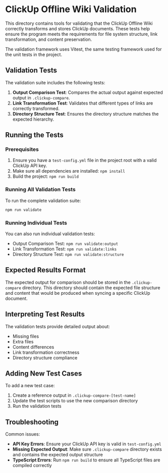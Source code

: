# ClickUp Offline Wiki Validation

This directory contains tools for validating that the ClickUp Offline Wiki correctly transforms and stores ClickUp documents. These tests help ensure the program meets the requirements for file system structure, link transformation, and content preservation.

The validation framework uses Vitest, the same testing framework used for the unit tests in the project.

## Validation Tests

The validation suite includes the following tests:

1. **Output Comparison Test**: Compares the actual output against expected output in `.clickup-compare`.
2. **Link Transformation Test**: Validates that different types of links are correctly transformed.
3. **Directory Structure Test**: Ensures the directory structure matches the expected hierarchy.

## Running the Tests

### Prerequisites

1. Ensure you have a `test-config.yml` file in the project root with a valid ClickUp API key.
2. Make sure all dependencies are installed: `npm install`
3. Build the project: `npm run build`

### Running All Validation Tests

To run the complete validation suite:

```bash
npm run validate
```

### Running Individual Tests

You can also run individual validation tests:

- Output Comparison Test: `npm run validate:output`
- Link Transformation Test: `npm run validate:links`
- Directory Structure Test: `npm run validate:structure`

## Expected Results Format

The expected output for comparison should be stored in the `.clickup-compare` directory. This directory should contain the expected file structure and content that would be produced when syncing a specific ClickUp document.

## Interpreting Test Results

The validation tests provide detailed output about:

- Missing files
- Extra files
- Content differences
- Link transformation correctness
- Directory structure compliance

## Adding New Test Cases

To add a new test case:

1. Create a reference output in `.clickup-compare-[test-name]`
2. Update the test scripts to use the new comparison directory
3. Run the validation tests

## Troubleshooting

Common issues:

- **API Key Errors**: Ensure your ClickUp API key is valid in `test-config.yml`
- **Missing Expected Output**: Make sure `.clickup-compare` directory exists and contains the expected output structure
- **TypeScript Errors**: Run `npm run build` to ensure all TypeScript files are compiled correctly
